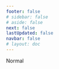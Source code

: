 ```yaml
---
footer: false
# sidebar: false
# aside: false
next: false
lastUpdated: false
navbar: false
# layout: doc
---
```


<script setup>
const chatPrompts = [
  // ബിസിനസ് സേവനങ്ങൾ (ആദ്യ ബ്ലോക്ക്)
  { id: "1", text: "UAE-യിൽ കമ്പനി രജിസ്ട്രേഷൻ", category: "business" },
  { id: "2", text: "Mainland കമ്പനി സ്ഥാപിക്കൽ", category: "business" },
  { id: "3", text: "Free zone കമ്പനി രജിസ്ട്രേഷൻ", category: "business" },
  { id: "4", text: "Offshore കമ്പനി രൂപീകരണം", category: "business" },
  { id: "5", text: "UAE ഫ്രീലാൻസ് വിസ", category: "business" },
  { id: "6", text: "ദുബായ് ബിസിനസ് ലൈസൻസ്", category: "business" },
  { id: "7", text: "UAE ട്രേഡ് ലൈസൻസ് ആവശ്യകതകൾ", category: "business" },
  { id: "23", text: "UAE ബിസിനസ് സ്ഥാപനം", category: "business" },
  { id: "24", text: "ദുബായ് free zones", category: "business" },
  { id: "25", text: "UAE കമ്പനി രജിസ്ട്രേഷൻ", category: "business" },
  { id: "26", text: "UAE ഫ്രീലാൻസ് വിസ", category: "business" },
  
  // വിസയും കുടിയേറ്റവും
  { id: "8", text: "UAE Golden Visa അപേക്ഷ", category: "visa" },
  { id: "9", text: "UAE തൊഴിൽ വിസ", category: "visa" },
  { id: "10", text: "UAE-യിലെ കുടുംബ വിസ സ്പോൺസർഷിപ്പ്", category: "visa" },
  { id: "11", text: "വിസ മെഡിക്കൽ പരിശോധന ആവശ്യകതകൾ", category: "visa" },
  { id: "12", text: "UAE റെസിഡൻസി വിസ പ്രക്രിയ", category: "visa" },
  { id: "27", text: "UAE വിസ ആവശ്യകതകൾ", category: "visa" },
  
  // നിയമപരവും രേഖകളും
  { id: "13", text: "Emirates ID അപേക്ഷ", category: "legal" },
  { id: "14", text: "UAE രേഖ സാക്ഷ്യപ്പെടുത്തൽ", category: "legal" },
  { id: "15", text: "UAE-യിലെ പവർ ഓഫ് അറ്റോർണി", category: "legal" },
  { id: "16", text: "UAE ബിസിനസ് കരാർ അവലോകനം", category: "legal" },
  { id: "40", text: "Emirates ID പുതുക്കൽ", category: "legal" },
  
  // സാമ്പത്തിക സേവനങ്ങൾ
  { id: "17", text: "UAE കോർപ്പറേറ്റ് ബാങ്ക് അക്കൗണ്ട്", category: "finance" },
  { id: "18", text: "UAE നികുതി രജിസ്ട്രേഷൻ (VAT)", category: "finance" },
  { id: "19", text: "UAE-യിലെ അക്കൗണ്ടിംഗ് സേവനങ്ങൾ", category: "finance" },
  { id: "20", text: "UAE Economic Substance Regulations", category: "finance" },
  { id: "41", text: "UAE ബാങ്കിംഗ് സേവനങ്ങൾ", category: "finance" },
  
  // റിയൽ എസ്റ്റേറ്റും സേവനങ്ങളും
  { id: "21", text: "UAE പ്രോപ്പർട്ടി നിക്ഷേപം", category: "property" },
  { id: "22", text: "ദുബായ് ഓഫീസ് സ്പേസ് വാടക", category: "property" },

  // ആരോഗ്യ പരിപാലനം
  { id: "47", text: "UAE ആരോഗ്യ ഇൻഷുറൻസ്", category: "healthcare" },
  { id: "48", text: "ദുബായിലെ മികച്ച ആശുപത്രികൾ", category: "healthcare" },
  { id: "49", text: "UAE മെഡിക്കൽ ചെക്കപ്പ്", category: "healthcare" },
  
  // ടൂറിസവും വിനോദവും (അവസാനം)
  { id: "28", text: "ദുബായ് ടൂറിസ്റ്റ് ആകർഷണങ്ങൾ", category: "travel" },
  { id: "29", text: "Expo City Dubai", category: "attractions" },
  { id: "30", text: "Dubai Frame ടിക്കറ്റുകൾ", category: "attractions" },
  { id: "31", text: "Burj Khalifa ടിക്കറ്റുകൾ", category: "attractions" },
  { id: "32", text: "Museum of the Future", category: "attractions" },
  { id: "33", text: "Abu Dhabi Louvre", category: "attractions" },
  { id: "34", text: "Ferrari World Abu Dhabi", category: "attractions" },
  { id: "35", text: "Dubai Mall ഷോപ്പിംഗ്", category: "shopping" },
]
</script>

<AIChat :prompts="chatPrompts" />

<userStyle>Normal</userStyle>